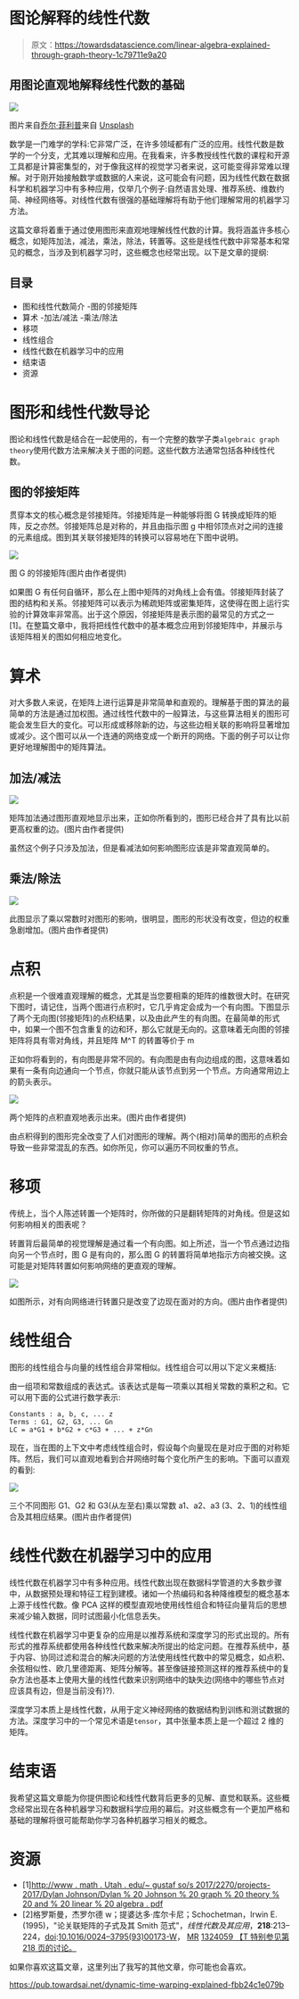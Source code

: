 # 图论解释的线性代数

> 原文：<https://towardsdatascience.com/linear-algebra-explained-through-graph-theory-1c79711e9a20>

## 用图论直观地解释线性代数的基础

![](img/12a26eb97212925df42fdf3cb9cae649.png)

图片来自[乔尔·菲利普](https://unsplash.com/@joelfilip)来自 [Unsplash](https://unsplash.com/photos/ZMRMFULofus)

数学是一门难学的学科:它非常广泛，在许多领域都有广泛的应用。线性代数是数学的一个分支，尤其难以理解和应用。在我看来，许多教授线性代数的课程和开源工具都是计算密集型的，对于像我这样的视觉学习者来说，这可能变得非常难以理解。对于刚开始接触数学或数据的人来说，这可能会有问题，因为线性代数在数据科学和机器学习中有多种应用，仅举几个例子:自然语言处理、推荐系统、维数约简、神经网络等。对线性代数有很强的基础理解将有助于他们理解常用的机器学习方法。

这篇文章将着重于通过使用图形来直观地理解线性代数的计算。我将涵盖许多核心概念，如矩阵加法，减法，乘法，除法，转置等。这些是线性代数中非常基本和常见的概念，当涉及到机器学习时，这些概念也经常出现。以下是文章的提纲:

## **目录**

*   图和线性代数简介
    -图的邻接矩阵
*   算术
    -加法/减法
    -乘法/除法
*   移项
*   线性组合
*   线性代数在机器学习中的应用
*   结束语
*   资源

# 图形和线性代数导论

图论和线性代数是结合在一起使用的，有一个完整的数学子类`algebraic graph theory`使用代数方法来解决关于图的问题。这些代数方法通常包括各种线性代数。

## 图的邻接矩阵

贯穿本文的核心概念是邻接矩阵。邻接矩阵是一种能够将图 G 转换成矩阵的矩阵，反之亦然。邻接矩阵总是对称的，并且由指示图 g 中相邻顶点对之间的连接的元素组成。图到其关联邻接矩阵的转换可以容易地在下图中说明。

![](img/f3ca6070c7387eb3da5d165c3e0cbfd8.png)

图 G 的邻接矩阵(图片由作者提供)

如果图 G 有任何自循环，那么在上图中矩阵的对角线上会有值。邻接矩阵封装了图的结构和关系。邻接矩阵可以表示为稀疏矩阵或密集矩阵，这使得在图上运行实验的计算效率非常高。出于这个原因，邻接矩阵是表示图的最常见的方式之一[1]。在整篇文章中，我将把线性代数中的基本概念应用到邻接矩阵中，并展示与该矩阵相关的图如何相应地变化。

# 算术

对大多数人来说，在矩阵上进行运算是非常简单和直观的。理解基于图的算法的最简单的方法是通过加权图。通过线性代数中的一般算法，与这些算法相关的图形可能会发生巨大的变化。可以形成或移除新的边，与这些边相关联的影响将显著增加或减少。这个图可以从一个连通的网络变成一个断开的网络。下面的例子可以让你更好地理解图中的矩阵算法。

## 加法/减法

![](img/dca23a84e8516b86a1d4f7295e60b924.png)

矩阵加法通过图形直观地显示出来，正如你所看到的，图形已经合并了具有比以前更高权重的边。(图片由作者提供)

虽然这个例子只涉及加法，但是看减法如何影响图形应该是非常直观简单的。

## 乘法/除法

![](img/192310c5928f1b64e40fa9f2dea83370.png)

此图显示了乘以常数时对图形的影响，很明显，图形的形状没有改变，但边的权重急剧增加。(图片由作者提供)

# 点积

点积是一个很难直观理解的概念，尤其是当您要相乘的矩阵的维数很大时。在研究下图时，请记住，当两个图进行点积时，它几乎肯定会成为一个有向图。下图显示了两个无向图(邻接矩阵)的点积结果，以及由此产生的有向图。在最简单的形式中，如果一个图不包含重复的边和环，那么它就是无向的。这意味着无向图的邻接矩阵将具有零对角线，并且矩阵 M^T 的转置等价于 m

正如你将看到的，有向图是非常不同的。有向图是由有向边组成的图，这意味着如果有一条有向边通向一个节点，你就只能从该节点到另一个节点。方向通常用边上的箭头表示。

![](img/c0cb59bbb10f6696404d0c64542e6b31.png)

两个矩阵的点积直观地表示出来。(图片由作者提供)

由点积得到的图形完全改变了人们对图形的理解。两个(相对)简单的图形的点积会导致一些非常混乱的东西。如你所见，你可以遍历不同权重的节点。

# 移项

传统上，当个人陈述转置一个矩阵时，你所做的只是翻转矩阵的对角线。但是这如何影响相关的图表呢？

转置背后最简单的视觉理解是通过看一个有向图。如上所述，当一个节点通过边指向另一个节点时，图 G 是有向的，那么图 G 的转置将简单地指示方向被交换。这可能是对矩阵转置如何影响网络的更直观的理解。

![](img/c94575b91d676220961f6c8975b2362c.png)

如图所示，对有向网络进行转置只是改变了边现在面对的方向。(图片由作者提供)

# 线性组合

图形的线性组合与向量的线性组合非常相似。线性组合可以用以下定义来概括:

由一组项和常数组成的表达式。该表达式是每一项乘以其相关常数的乘积之和。它可以用下面的公式进行数学表示:

```
Constants : a, b, c, ... z
Terms : G1, G2, G3, ... Gn
LC = a*G1 + b*G2 + c*G3 + ... + z*Gn
```

现在，当在图的上下文中考虑线性组合时，假设每个向量现在是对应于图的对称矩阵。然后，我们可以直观地看到合并网络时每个变化所产生的影响。下面可以直观的看到:

![](img/363b0c8512f709961ac6565ada6507da.png)

三个不同图形 G1、G2 和 G3(从左至右)乘以常数 a1、a2、a3 (3、2、1)的线性组合及其相应结果。(图片由作者提供)

# 线性代数在机器学习中的应用

线性代数在机器学习中有多种应用。线性代数出现在数据科学管道的大多数步骤中，从数据预处理和特征工程到建模。诸如一个热编码和各种降维模型的概念基本上源于线性代数。像 PCA 这样的模型直观地使用线性组合和特征向量背后的思想来减少输入数据，同时试图最小化信息丢失。

线性代数在机器学习中更复杂的应用是以推荐系统和深度学习的形式出现的。所有形式的推荐系统都使用各种线性代数来解决所提出的给定问题。在推荐系统中，基于内容、协同过滤和混合的解决问题的方法使用线性代数中的常见概念，如点积、余弦相似性、欧几里德距离、矩阵分解等。甚至像链接预测这样的推荐系统中的复杂方法也基本上使用大量的线性代数来识别网络中的缺失边(网络中的哪些节点对应该具有边，但是当前没有)?).

深度学习本质上是线性代数，从用于定义神经网络的数据结构到训练和测试数据的方法。深度学习中的一个常见术语是`tensor`，其中张量本质上是一个超过 2 维的矩阵。

# 结束语

我希望这篇文章能为你提供图论和线性代数背后更多的见解、直觉和联系。这些概念经常出现在各种机器学习和数据科学应用的幕后。对这些概念有一个更加严格和基础的理解将很可能帮助你学习各种机器学习相关的概念。

# 资源

*   [1][http://www . math . Utah . edu/~ gustaf so/s 2017/2270/projects-2017/Dylan Johnson/Dylan % 20 Johnson % 20 graph % 20 theory % 20 and % 20 linear % 20 algebra . pdf](http://www.math.utah.edu/~gustafso/s2017/2270/projects-2017/dylanJohnson/Dylan%20Johnson%20Graph%20Theory%20and%20Linear%20Algebra.pdf)
*   [2]格罗斯曼，杰罗尔德 w；提婆达多·库尔卡尼；Schochetman，Irwin E. (1995)，"论关联矩阵的子式及其 Smith 范式"，*线性代数及其应用*，**218**:213–224，[doi](https://en.wikipedia.org/wiki/Doi_(identifier)):[10.1016/0024–3795(93)00173-W](https://doi.org/10.1016%2F0024-3795%2893%2900173-W)， [MR](https://en.wikipedia.org/wiki/MR_(identifier)) [1324059 【T 特别参见第 218 页的讨论。](https://www.ams.org/mathscinet-getitem?mr=1324059)

如果你喜欢这篇文章，这里列出了我写的其他文章，你可能也会喜欢。

</recommendation-systems-explained-a42fc60591ed>  </word2vec-explained-49c52b4ccb71>  </node2vec-explained-db86a319e9ab>  <https://pub.towardsai.net/dynamic-time-warping-explained-fbb24c1e079b>  </mining-modelling-character-networks-part-ii-a3d77de89638>  </random-walks-with-restart-explained-77c3fe216bca> 